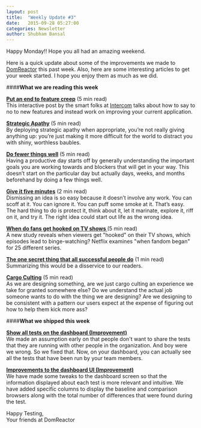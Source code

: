 ```yaml
---
layout: post
title:  "Weekly Update #3"
date:   2015-09-28 05:27:00
categories: Newsletter
author: Shubham Bansal
---
```


Happy Monday!! Hope you all had an amazing weekend.

Here is a quick update about some of the improvements we made to [DomReactor](https://domreactor.com) this past week. Also, here are some interesting articles to get your week started. I hope you enjoy them as much as we did.  


####**What we are reading this week**

**[Put an end to feature creep](http://www.productstrategymeanssayingno.com/?utm_source=DomReactor+Weekly+Updates)** <span class="post-meta">(5 min read)</span>  
This interactive post by the smart folks at [Intercom](https://intercom.io?utm_source=DomReactor+Weekly+Updates) talks about how to say to no to new features and instead work on improving your current application. 

**[Strategic Apathy](http://joshkaufman.net/strategic-apathy?utm_source=DomReactor+Weekly+Updates)** <span class="post-meta">(5 min read)</span>  
By deploying strategic apathy when appropriate, you’re not really giving anything up: you’re just making it more difficult for the world to distract you with shiny, worthless baubles.

**[Do fewer things well](http://time.com/3975253/uber-engineering-director-productivity/)** <span class="post-meta">(5 min read)</span>  
Having a productive day starts off by generally understanding the important goals you are working towards and blockers that will get in your way. This doesn’t start on the particular day but actually days, weeks, and months beforehand by doing a few things well.

**[Give it five minutes](https://signalvnoise.com/posts/3124-give-it-five-minutes?utm_source=DomReactor+Weekly+Updates)** <span class="post-meta">(2 min read)</span>  
Dismissing an idea is so easy because it doesn’t involve any work. You can scoff at it. You can ignore it. You can puff some smoke at it. That’s easy. The hard thing to do is protect it, think about it, let it marinate, explore it, riff on it, and try it. The right idea could start out life as the wrong idea.

**[When do fans get hooked on TV shows ](http://www.fastcompany.com/3051434/a-new-netflix-study-reveals-when-viewers-get-hooked-on-their-tv-shows?utm_source=DomReactor+Weekly+Updates)** <span class="post-meta">(5 min read)</span>  
A new study reveals when viewers get "hooked" on their TV shows, which episodes lead to binge-watching? Netflix examines "when fandom began" for 25 different series.  

**[The one secret thing that all successful people do](https://medium.com/@jay_zo/the-one-secret-thing-all-successful-people-do-872c375b552f)** <span class="post-meta">(1 min read)</span>  
Summarizing this would be a disservice to our readers.

**[Cargo Culting](https://signalvnoise.com/posts/3947-cargo-culting?utm_source=DomReactor+Weekly+Updates)** <span class="post-meta">(5 min read)</span>  
As we are designing something, are we just cargo culting an experience we take for granted somewhere else? Do we understand the actual job someone wants to do with the thing we are designing? Are we designing to be consistent with a pattern our users expect at the expense of figuring out how to help them kick more ass?

####**What we shipped this week**  

**<u>Show all tests on the dashboard (Improvement)</u>**  
We made an assumption early on that people don't want to share the tests that they are running with other people in the organization. And boy were we wrong. So we fixed that. Now, on your dashboard, you can actually see all the tests that have been run by your team members.

**<u>Improvements to the dashboard UI (Improvement)</u>**  
We have made some tweaks to the dashboard screen so that the information displayed about each test is more relevant and intuitive. We have added specific columns to display the baseline and comparison browsers along with the total number of differences that were found during the test.

Happy Testing,  
Your friends at DomReactor

